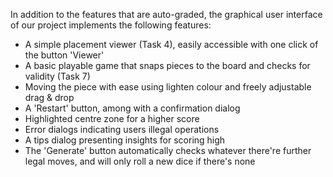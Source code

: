 In addition to the features that are auto-graded, the graphical user interface
of our project implements the following features:

 - A simple placement viewer (Task 4), easily accessible with one click of the button 'Viewer'
 - A basic playable game that snaps pieces to the board and checks for validity (Task 7)
 - Moving the piece with ease using lighten colour and freely adjustable drag & drop
 - A 'Restart' button, among with a confirmation dialog
 - Highlighted centre zone for a higher score
 - Error dialogs indicating users illegal operations
 - A tips dialog presenting insights for scoring high 
 - The 'Generate' button automatically checks whatever there're further legal moves, and will only roll a new dice if there's none
 
